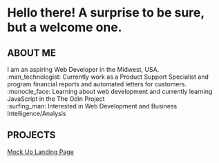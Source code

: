 <h1> Hello there! A surprise to be sure, but a welcome one. </h1>

<h2> ABOUT ME </h2>
I am an aspiring Web Developer in the Midwest, USA.
<br>
:man_technologist: Currently work as a Product Support Specialist and program financial reports and automated letters for customers.
<br>
:monocle_face: Learning about web development and currently learning JavaScript in the The Odin Project
<br>
:surfing_man: Interested in Web Development and Business Intelligence/Analysis
<br>

<h2> PROJECTS </h2>
<a href="https://jlsolito.github.io/TOP-LandingPage/">Mock Up Landing Page</a>




